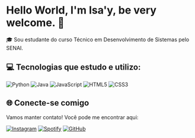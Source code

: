 # Hello World, I'm Isa'y, be very welcome. 🐙

🎓 Sou estudante do curso Técnico em Desenvolvimento de Sistemas pelo SENAI.

## 💻 Tecnologias que estudo e utilizo:

![Python](https://img.shields.io/badge/python-3670A0?style=for-the-badge&logo=python&logoColor=ffdd54)
![Java](https://img.shields.io/badge/java-%23ED8B00.svg?style=for-the-badge&logo=openjdk&logoColor=white)
![JavaScript](https://img.shields.io/badge/javascript-%23323330.svg?style=for-the-badge&logo=javascript&logoColor=%23F7DF1E)
![HTML5](https://img.shields.io/badge/html5-%23E34F26.svg?style=for-the-badge&logo=html5&logoColor=white)
![CSS3](https://img.shields.io/badge/css3-%231572B6.svg?style=for-the-badge&logo=css3&logoColor=white)

## 🌐 Conecte-se comigo

Vamos manter contato! Você pode me encontrar aqui:

[![Instagram](https://img.shields.io/badge/Instagram-%23E4405F.svg?style=for-the-badge&logo=Instagram&logoColor=white)](https://instagram.com/isabely.lss)
[![Spotify](https://img.shields.io/badge/Spotify-1ED760?style=for-the-badge&logo=spotify&logoColor=white)](https://open.spotify.com/user/z8lz26ebrqqadgi5syqecy3b4?si=8cf9e2ba51aa480e)
[![GitHub](https://img.shields.io/badge/github-%23121011.svg?style=for-the-badge&logo=github&logoColor=white)](https://github.com/Isabelynot)



